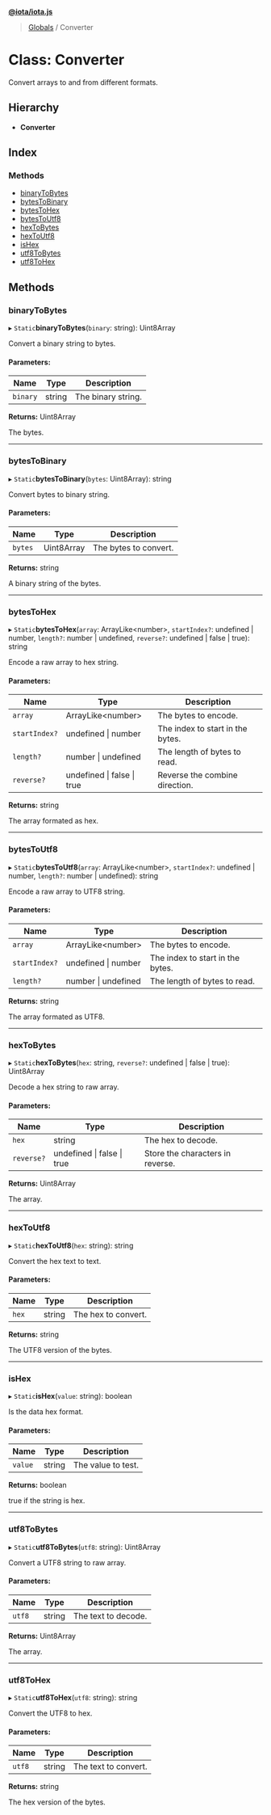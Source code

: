**[@iota/iota.js](../README.md)**

> [Globals](../README.md) / Converter

# Class: Converter

Convert arrays to and from different formats.

## Hierarchy

* **Converter**

## Index

### Methods

* [binaryToBytes](converter.md#binarytobytes)
* [bytesToBinary](converter.md#bytestobinary)
* [bytesToHex](converter.md#bytestohex)
* [bytesToUtf8](converter.md#bytestoutf8)
* [hexToBytes](converter.md#hextobytes)
* [hexToUtf8](converter.md#hextoutf8)
* [isHex](converter.md#ishex)
* [utf8ToBytes](converter.md#utf8tobytes)
* [utf8ToHex](converter.md#utf8tohex)

## Methods

### binaryToBytes

▸ `Static`**binaryToBytes**(`binary`: string): Uint8Array

Convert a binary string to bytes.

#### Parameters:

Name | Type | Description |
------ | ------ | ------ |
`binary` | string | The binary string. |

**Returns:** Uint8Array

The bytes.

___

### bytesToBinary

▸ `Static`**bytesToBinary**(`bytes`: Uint8Array): string

Convert bytes to binary string.

#### Parameters:

Name | Type | Description |
------ | ------ | ------ |
`bytes` | Uint8Array | The bytes to convert. |

**Returns:** string

A binary string of the bytes.

___

### bytesToHex

▸ `Static`**bytesToHex**(`array`: ArrayLike<number\>, `startIndex?`: undefined \| number, `length?`: number \| undefined, `reverse?`: undefined \| false \| true): string

Encode a raw array to hex string.

#### Parameters:

Name | Type | Description |
------ | ------ | ------ |
`array` | ArrayLike<number\> | The bytes to encode. |
`startIndex?` | undefined \| number | The index to start in the bytes. |
`length?` | number \| undefined | The length of bytes to read. |
`reverse?` | undefined \| false \| true | Reverse the combine direction. |

**Returns:** string

The array formated as hex.

___

### bytesToUtf8

▸ `Static`**bytesToUtf8**(`array`: ArrayLike<number\>, `startIndex?`: undefined \| number, `length?`: number \| undefined): string

Encode a raw array to UTF8 string.

#### Parameters:

Name | Type | Description |
------ | ------ | ------ |
`array` | ArrayLike<number\> | The bytes to encode. |
`startIndex?` | undefined \| number | The index to start in the bytes. |
`length?` | number \| undefined | The length of bytes to read. |

**Returns:** string

The array formated as UTF8.

___

### hexToBytes

▸ `Static`**hexToBytes**(`hex`: string, `reverse?`: undefined \| false \| true): Uint8Array

Decode a hex string to raw array.

#### Parameters:

Name | Type | Description |
------ | ------ | ------ |
`hex` | string | The hex to decode. |
`reverse?` | undefined \| false \| true | Store the characters in reverse. |

**Returns:** Uint8Array

The array.

___

### hexToUtf8

▸ `Static`**hexToUtf8**(`hex`: string): string

Convert the hex text to text.

#### Parameters:

Name | Type | Description |
------ | ------ | ------ |
`hex` | string | The hex to convert. |

**Returns:** string

The UTF8 version of the bytes.

___

### isHex

▸ `Static`**isHex**(`value`: string): boolean

Is the data hex format.

#### Parameters:

Name | Type | Description |
------ | ------ | ------ |
`value` | string | The value to test. |

**Returns:** boolean

true if the string is hex.

___

### utf8ToBytes

▸ `Static`**utf8ToBytes**(`utf8`: string): Uint8Array

Convert a UTF8 string to raw array.

#### Parameters:

Name | Type | Description |
------ | ------ | ------ |
`utf8` | string | The text to decode. |

**Returns:** Uint8Array

The array.

___

### utf8ToHex

▸ `Static`**utf8ToHex**(`utf8`: string): string

Convert the UTF8 to hex.

#### Parameters:

Name | Type | Description |
------ | ------ | ------ |
`utf8` | string | The text to convert. |

**Returns:** string

The hex version of the bytes.
